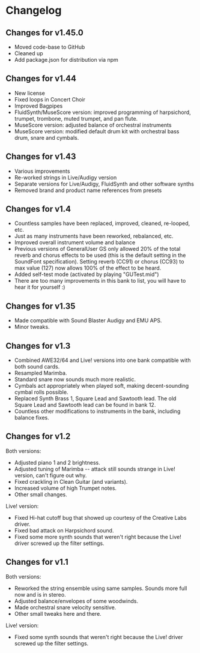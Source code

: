 # Changelog

## Changes for v1.45.0

- Moved code-base to GitHub
- Cleaned up
- Add package.json for distribution via npm


## Changes for v1.44

- New license
- Fixed loops in Concert Choir
- Improved Bagpipes
- FluidSynth/MuseScore version: improved programming of harpsichord, trumpet, trombone, muted trumpet, and pan flute.
- MuseScore version: adjusted balance of orchestral instruments
- MuseScore version: modified default drum kit with orchestral bass drum, snare and cymbals.


## Changes for v1.43

- Various improvements
- Re-worked strings in Live/Audigy version
- Separate versions for Live/Audigy, FluidSynth and other software synths
- Removed brand and product name references from presets


## Changes for v1.4

- Countless samples have been replaced, improved, cleaned, re-looped, etc.
- Just as many instruments have been reworked, rebalanced, etc.
- Improved overall instrument volume and balance
- Previous versions of GeneralUser GS only allowed 20% of the total reverb and chorus effects to be used (this is the default setting in the SoundFont specification).  Setting reverb (CC91) or chorus (CC93) to max value (127) now allows 100% of the effect to be heard.
- Added self-test mode (activated by playing "GUTest.mid")
- There are too many improvements in this bank to list, you will have to hear it for yourself :)


## Changes for v1.35

- Made compatible with Sound Blaster Audigy and EMU APS.
- Minor tweaks.


## Changes for v1.3

- Combined AWE32/64 and Live! versions into one bank compatible with both sound cards.
- Resampled Marimba.
- Standard snare now sounds much more realistic.
- Cymbals act appropriately when played soft, making decent-sounding cymbal rolls possible.
- Replaced Synth Brass 1, Square Lead and Sawtooth lead.  The old Square Lead and Sawtooth lead can be found in bank 12.
- Countless other modifications to instruments in the bank, including balance fixes.


## Changes for v1.2

Both versions:

- Adjusted piano 1 and 2 brightness.
- Adjusted tuning of Marimba -- attack still sounds strange in Live! version, can't figure out why.
- Fixed crackling in Clean Guitar (and variants).
- Increased volume of high Trumpet notes.
- Other small changes.

Live! version:

- Fixed Hi-hat cutoff bug that showed up courtesy of the Creative Labs driver.
- Fixed bad attack on Harpsichord sound.
- Fixed some more synth sounds that weren't right because the Live! driver screwed up the filter settings.


## Changes for v1.1

Both versions:

- Reworked the string ensemble using same samples.  Sounds more full now and is in stereo.
- Adjusted balance/envelopes of some woodwinds.
- Made orchestral snare velocity sensitive.
- Other small tweaks here and there.

Live! version:

- Fixed some synth sounds that weren't right because the Live! driver screwed up the filter settings.
